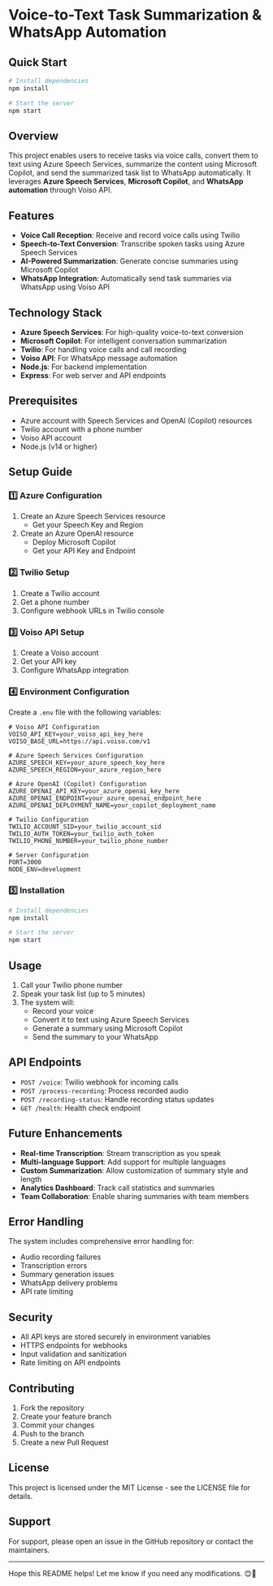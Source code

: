 # Voice-to-Text Task Summarization & WhatsApp Automation

## Quick Start
```bash
# Install dependencies
npm install

# Start the server
npm start
```

## Overview
This project enables users to receive tasks via voice calls, convert them to text using Azure Speech Services, summarize the content using Microsoft Copilot, and send the summarized task list to WhatsApp automatically. It leverages **Azure Speech Services**, **Microsoft Copilot**, and **WhatsApp automation** through Voiso API.

## Features
- **Voice Call Reception**: Receive and record voice calls using Twilio
- **Speech-to-Text Conversion**: Transcribe spoken tasks using Azure Speech Services
- **AI-Powered Summarization**: Generate concise summaries using Microsoft Copilot
- **WhatsApp Integration**: Automatically send task summaries via WhatsApp using Voiso API

## Technology Stack
- **Azure Speech Services**: For high-quality voice-to-text conversion
- **Microsoft Copilot**: For intelligent conversation summarization
- **Twilio**: For handling voice calls and call recording
- **Voiso API**: For WhatsApp message automation
- **Node.js**: For backend implementation
- **Express**: For web server and API endpoints

## Prerequisites
- Azure account with Speech Services and OpenAI (Copilot) resources
- Twilio account with a phone number
- Voiso API account
- Node.js (v14 or higher)

## Setup Guide

### 1️⃣ Azure Configuration
1. Create an Azure Speech Services resource
   - Get your Speech Key and Region
2. Create an Azure OpenAI resource
   - Deploy Microsoft Copilot
   - Get your API Key and Endpoint

### 2️⃣ Twilio Setup
1. Create a Twilio account
2. Get a phone number
3. Configure webhook URLs in Twilio console

### 3️⃣ Voiso API Setup
1. Create a Voiso account
2. Get your API key
3. Configure WhatsApp integration

### 4️⃣ Environment Configuration
Create a `.env` file with the following variables:
```env
# Voiso API Configuration
VOISO_API_KEY=your_voiso_api_key_here
VOISO_BASE_URL=https://api.voiso.com/v1

# Azure Speech Services Configuration
AZURE_SPEECH_KEY=your_azure_speech_key_here
AZURE_SPEECH_REGION=your_azure_region_here

# Azure OpenAI (Copilot) Configuration
AZURE_OPENAI_API_KEY=your_azure_openai_key_here
AZURE_OPENAI_ENDPOINT=your_azure_openai_endpoint_here
AZURE_OPENAI_DEPLOYMENT_NAME=your_copilot_deployment_name

# Twilio Configuration
TWILIO_ACCOUNT_SID=your_twilio_account_sid
TWILIO_AUTH_TOKEN=your_twilio_auth_token
TWILIO_PHONE_NUMBER=your_twilio_phone_number

# Server Configuration
PORT=3000
NODE_ENV=development
```

### 5️⃣ Installation
```bash
# Install dependencies
npm install

# Start the server
npm start
```

## Usage
1. Call your Twilio phone number
2. Speak your task list (up to 5 minutes)
3. The system will:
   - Record your voice
   - Convert it to text using Azure Speech Services
   - Generate a summary using Microsoft Copilot
   - Send the summary to your WhatsApp

## API Endpoints
- `POST /voice`: Twilio webhook for incoming calls
- `POST /process-recording`: Process recorded audio
- `POST /recording-status`: Handle recording status updates
- `GET /health`: Health check endpoint

## Future Enhancements
- **Real-time Transcription**: Stream transcription as you speak
- **Multi-language Support**: Add support for multiple languages
- **Custom Summarization**: Allow customization of summary style and length
- **Analytics Dashboard**: Track call statistics and summaries
- **Team Collaboration**: Enable sharing summaries with team members

## Error Handling
The system includes comprehensive error handling for:
- Audio recording failures
- Transcription errors
- Summary generation issues
- WhatsApp delivery problems
- API rate limiting

## Security
- All API keys are stored securely in environment variables
- HTTPS endpoints for webhooks
- Input validation and sanitization
- Rate limiting on API endpoints

## Contributing
1. Fork the repository
2. Create your feature branch
3. Commit your changes
4. Push to the branch
5. Create a new Pull Request

## License
This project is licensed under the MIT License - see the LICENSE file for details.

## Support
For support, please open an issue in the GitHub repository or contact the maintainers.

---

Hope this README helps! Let me know if you need any modifications. 😊🚀
